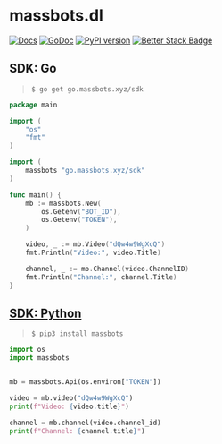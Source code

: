 # massbots.dl 
[![Docs](https://img.shields.io/badge/api-reference-lightgray.svg)](https://api.massbots.xyz/docs) [![GoDoc](https://pkg.go.dev/badge/go.massbots.xyz/sdk)](https://pkg.go.dev/go.massbots.xyz/sdk) [![PyPI version](https://badge.fury.io/py/massbots.svg)](https://badge.fury.io/py/massbots) [![Better Stack Badge](https://uptime.betterstack.com/status-badges/v1/monitor/1iew8.svg)](https://uptime.massbots.xyz)

## SDK: Go

> `$ go get go.massbots.xyz/sdk`

```go
package main

import (
	"os"
	"fmt"
)

import (
	massbots "go.massbots.xyz/sdk"
)

func main() {
	mb := massbots.New(
		os.Getenv("BOT_ID"),
		os.Getenv("TOKEN"), 
	)

	video, _ := mb.Video("dQw4w9WgXcQ")
	fmt.Println("Video:", video.Title)

	channel, _ := mb.Channel(video.ChannelID)
	fmt.Println("Channel:", channel.Title)
}
```

## [SDK: Python](python/README.md)

> `$ pip3 install massbots`

```python
import os
import massbots


mb = massbots.Api(os.environ["TOKEN"])

video = mb.video("dQw4w9WgXcQ")
print(f"Video: {video.title}")

channel = mb.channel(video.channel_id)
print(f"Channel: {channel.title}")
```
